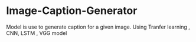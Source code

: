 # Image-Caption-Generator
Model is use to generate caption for a given image.
Using Tranfer learning , CNN, LSTM , VGG model
